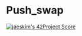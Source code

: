 # Push_swap
[![jaeskim's 42Project Score](https://badge42.herokuapp.com/api/project/bledda/push_swap)](https://github.com/JaeSeoKim/badge42)
